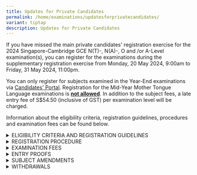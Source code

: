 ```yaml
---
title: Updates for Private Candidates
permalink: /home/examinations/updatesforprivatecandidates/
variant: tiptap
description: Updates for Private Candidates
---
```

<p>If you have missed the main private candidates' registration exercise
for the 2024 Singapore-Cambridge GCE N(T)-, N(A)-, O and /or A-Level examination(s),
you can register for the examinations during the supplementary registration
exercise from Monday, 20 May 2024, 9:00am to Friday, 31 May 2024, 11:00pm.</p>
<p>You can only register for subjects examined in the Year-End examinations
via&nbsp;<a href="https://myexams.seab.gov.sg/auth/login" rel="noopener noreferrer nofollow" target="_blank"><u>Candidates' Portal</u></a>.
Registration for the Mid-Year Mother Tongue Language examinations is <strong><u>not allowed</u></strong>.
In addition to the subject fees, a late entry fee of S$54.50 (inclusive
of GST) per examination level will be charged.</p>
<p>Information about the eligibility criteria, registration guidelines, procedures
and examination fees can be found below.</p>
<div data-type="detailGroup" class="isomer-accordion isomer-accordion-white">
<details class="isomer-details">
<summary>ELIGIBILITY CRITERIA AND REGISTRATION GUIDELINES</summary>
<div data-type="detailsContent" class="isomer-details-content">
<p>The minimum age requirements and maximum number of subjects allowed for
each examination level are indicated below:</p>
<table style="minWidth: 75px">
<colgroup>
<col>
<col>
<col>
</colgroup>
<tbody>
<tr>
<th rowspan="1" colspan="1">
<p>Examination Level</p>
</th>
<th rowspan="1" colspan="1">
<p>Minimum Age Required as at 1<sup>st</sup>&nbsp;January of the examination
year</p>
</th>
<th rowspan="1" colspan="1">
<p>Maximum Number of Subjects Allowed</p>
</th>
</tr>
<tr>
<td rowspan="1" colspan="1">
<p>GCE N(A)- and N(T)- Level</p>
</td>
<td rowspan="1" colspan="1">
<p>15</p>
</td>
<td rowspan="1" colspan="1">
<p>8</p>
</td>
</tr>
<tr>
<td rowspan="1" colspan="1">
<p>GCE O-Level</p>
</td>
<td rowspan="1" colspan="1">
<p>15</p>
</td>
<td rowspan="1" colspan="1">
<p>9</p>
</td>
</tr>
<tr>
<td rowspan="1" colspan="1">
<p>GCE A-Level</p>
</td>
<td rowspan="1" colspan="1">
<p>17</p>
</td>
<td rowspan="1" colspan="1">
<ul data-tight="true" class="tight">
<li>
<p>5 H1 subjects and 3 H2 subjects; or</p>
</li>
<li>
<p>3 H1 subjects and 4 H2 subjects</p>
</li>
</ul>
</td>
</tr>
</tbody>
</table>
<p>Please note the following guidelines:</p>
<ul data-tight="true" class="tight">
<li>
<p>You cannot register as a private candidate if you are currently studying
in Government/ Government-Aided/ Independent/ Specialised schools. For
school candidates who wish to register for additional subjects, please
seek your school's consent to register those subjects on your behalf.
<br>
</p>
</li>
<li>
<p>You are allowed to register for more than one GCE-Level examination (e.g.
GCE O-Level and A-Level) <strong><u>but you cannot</u></strong> register
for the GCE-Level examinations and admission tests i.e. Admissions Exercise
for International Students (AEIS) and School Placement Exercise for Returning
Singaporeans&nbsp;– Secondary (SPERS-Sec) in the same examination year.
<br>
</p>
</li>
<li>
<p>There are no pre-requisite criteria to register for most subjects in the
national examinations. You should refer to the specific eligibility criteria
for individual subjects in the <a href="https://t797-p242-blue-admin.prd.cwp2.sg/docs/default-source/privateexaminstructions/2024_registration_information_for_private_candidates_final.pdf" rel="noopener noreferrer nofollow" target="_blank"><u>Registration Information e-booklet</u></a>.
<br>
</p>
</li>
<li>
<p>You must read the following documents before you register for the examinations:</p>
</li>
</ul>
<ol data-tight="true" class="tight">
<li>
<p><a href="https://t797-p242-blue-admin.prd.cwp2.sg/docs/default-source/privateexaminstructions/2024_registration_information_for_private_candidates_final.pdf" rel="noopener noreferrer nofollow" target="_blank"><u>Registration Information e-booklet</u></a> containing
information on the subjects / papers and the examination fees
<br>
</p>
</li>
<li>
<p><a href="https://www.seab.gov.sg/docs/default-source/exam-rules-and-regulations/2024-gce-no-exams-rules_regulations_finalf7bad7fd-27ad-4b48-a1e8-b91f3e4bb81f.pdf" rel="noopener noreferrer nofollow" target="_blank"><u>Examination Rules and Regulations for GCE N(A)-, N(T)-Level and O-Level candidates</u></a>&nbsp;or
<a href="https://www.seab.gov.sg/docs/default-source/exam-rules-and-regulations/2024-gce-a-exams-rules_regulations_final9c910ed2-13d3-4a6a-954f-dea07ea511ac.pdf" rel="noopener noreferrer nofollow" target="_blank"><u>Examination Rules and Regulations for GCE A-Level candidates<br></u>
</a>
</p>
</li>
<li>
<p><a href="https://www.seab.gov.sg/docs/default-source/privateexaminstructions/guide_on_exam_registration.pdf?sfvrsn=e6078c14_6" rel="noopener noreferrer nofollow" target="_blank"><u>Candidates Portal guide on examination registration</u></a>
</p>
</li>
</ol>
</div>
</details>
<details class="isomer-details">
<summary>REGISTRATION PROCEDURE</summary>
<div data-type="detailsContent" class="isomer-details-content">
<h4><strong>For Singpass holders</strong></h4>
<p>If you are eligible for Singpass, you <strong><u>must</u> </strong>register
for the examination with your Singpass credentials in SEAB’s Candidates
Portal.</p>
<p>You may refer to the Candidates Portal's <a href="https://www.seab.gov.sg/docs/default-source/privateexaminstructions/guide_for_singpass_users.pdf" rel="noopener noreferrer nofollow" target="_blank"><u>guide for Singpass users</u></a> for
the steps to register for the examinations.</p>
<p>Please visit the&nbsp;<a href="https://www.singpass.gov.sg/home/ui/login" rel="noopener noreferrer nofollow" target="_blank"><u>Singpass website</u></a>&nbsp;for
details on how to register or activate your Singpass account.</p>
<h4><strong>For non-Singpass holders</strong></h4>
<p>If you are not eligible for Singpass, please create an account in <a href="https://myexams.seab.gov.sg/auth/login" rel="noopener noreferrer nofollow" target="_blank"><u>Candidates Portal</u></a>.</p>
<p>You may refer to the Candidates Portal <a href="https://www.seab.gov.sg/docs/default-source/privateexaminstructions/guide_for_non-singpass_users.pdf" rel="noopener noreferrer nofollow" target="_blank"><u>guide for non-Singpass users</u></a> for
the steps to create an account and register for the examinations.</p>
</div>
</details>
<details class="isomer-details">
<summary>EXAMINATION FEES</summary>
<div data-type="detailsContent" class="isomer-details-content">
<h4><strong>Fees payable</strong></h4>
<p>The registration and examination fees for each year’s subjects can be
found in the respective year’s Registration Information e-booklet. All
fees are inclusive of GST at the prevailing rate.</p>
<p>The examination fees are dependent on the subjects you are registering
for and your citizenship status at the point of registration. There will
be no refund of your examination fees if you have changed your citizenship
status after you have submitted your registration.</p>
<p>Please ensure that you have provided the correct citizenship status during
your registration.</p>
<h4><strong>Mode of payment</strong></h4>
<p>You can pay your examination fees via a credit/debit card or PayNow in
the <a href="https://myexams.seab.gov.sg/auth/login" rel="noopener noreferrer nofollow" target="_blank"><u>Candidates Portal</u></a> by
the registration deadline of <strong>Friday, 31 May 2024, 11:00pm</strong>. <strong>You will not be registered for the examinations if you did not make payment by the deadline or if your payment is not successful.</strong>
</p>
<p><strong>Funds in your Edusave account and Post-Secondary Education Account (PSEA) cannot be used to pay for your examination fees.</strong>
</p>
</div>
</details>
<details class="isomer-details">
<summary>ENTRY PROOFS</summary>
<div data-type="detailsContent" class="isomer-details-content">
<h4><strong>Entry Proofs for Mid-Year and Year-End Examinations</strong></h4>
<p>The dates of release of the GCE-Level entry proofs (EPs) are found in
the <a href="https://www.seab.gov.sg/home/examinations/important-dates-for-candidates" rel="noopener noreferrer nofollow" target="_blank"><u>important dates for candidates</u></a>.</p>
<p>You will be posted to different examination centres for the different
Mode of Assessment (MOA) examinations i.e. Oral, Science Practical, Written
examinations. As such, it is important to check your Entry Proof before
the examinations.</p>
<p>You may refer to the Candidates Portal's&nbsp;<a href="https://www.seab.gov.sg/docs/default-source/privateexaminstructions/guide_on_exam_registration.pdf" rel="noopener noreferrer nofollow" target="_blank"><u>guide on examination registration</u></a> for
the steps to retrieve your EPs from the system.</p>
<p>You are required to bring a hardcopy EP for your examinations, as it will
be used for attendance verification.</p>
<h4><strong>Science Practical Notifications</strong></h4>
<p>Details regarding your assigned examination centres and reporting times
for your Science practical examinations will be found in the Science practical
notifications.</p>
<p>These notifications are available for download from Candidates Portal,
7 days before each of your Science practical examinations. You will receive
an email notification. Please ensure that your email address is valid.</p>
<p>Please contact SEAB if you have not received the notifications by the
above-mentioned timeline.</p>
</div>
</details>
<details class="isomer-details">
<summary>SUBJECT AMENDMENTS</summary>
<div data-type="detailsContent" class="isomer-details-content">
<p>All amendments of Year-End subjects must be made through <a href="https://myexams.seab.gov.sg/auth/login" rel="noopener noreferrer nofollow" target="_blank"><u>Candidates Portal</u></a> by&nbsp;<strong>Friday,&nbsp;21 June 2024, 11:00pm</strong>.
We do not accept amendment requests via email or call.</p>
<p>No additional fees for amendments will be levied if:</p>
<ul data-tight="true" class="tight">
<li>
<p>you have <strong><u>not paid</u></strong> your examination fees online;
and</p>
</li>
<li>
<p>the amendments are made <strong><u>before</u></strong> the end of the registration
period.</p>
</li>
</ul>
<p>If you would like to amend your registered Year-End subjects after payment
has been made or after the registration deadline of <strong>Friday, 31 May 2024, 11:00pm</strong>,
you will need to pay an&nbsp;amendment fee of $21.80 (inclusive of GST)&nbsp;per
amendment request, in addition to the fee for each of your added subjects.
The fees for the added subjects are inclusive of GST.</p>
<p>You will receive a refund of the fees for any Year-End subjects that you
have removed if your request is submitted by 21 June 2024.</p>
<p>If you have any enquiries, you can write to us through this <a href="https://form.gov.sg/5dc02f345f93b5001904159d" rel="noopener noreferrer nofollow" target="_blank"><u>form</u></a>.</p>
</div>
</details>
<details class="isomer-details">
<summary>WITHDRAWALS</summary>
<div data-type="detailsContent" class="isomer-details-content">
<p>All applications for withdrawals must be made through <a href="https://myexams.seab.gov.sg/auth/login" rel="noopener noreferrer nofollow" target="_blank"><u>Candidates Portal</u></a> by <strong>2 September 2024, 11:00pm</strong>.
Withdrawal requests made after&nbsp;<strong>2 September 2024, 11:00pm</strong>&nbsp;will
not be considered and candidates will receive absent grade(s) for the subjects
they did not sit for.</p>
<h4><strong><u>Withdrawal with refund of the subject fees</u></strong></h4>
<p>a) A 50% refund of the subject fee(s) paid may be provided if your withdrawal
request is submitted to SEAB by&nbsp;<strong>21 June 2024, 11:00pm </strong>and
you have not sat for any component of the registered subjects that you
are withdrawing from. Refunds are not provided for withdrawal requests
made after <strong>21 June 2024, 11:00pm</strong>.</p>
<p>b) For candidates who have been admitted to a tertiary institution and
wish to withdraw your registration, a 100% refund of the subject fee(s)
paid may be provided if your withdrawal request is submitted through the&nbsp;
<a href="https://myexams.seab.gov.sg/auth/login" rel="noopener noreferrer nofollow" target="_blank"><u>Candidates Portal</u>
</a>with the supporting documents confirming your tertiary admission, by&nbsp;<strong>21 June 2024, 11:00pm</strong>.&nbsp;</p>
<p>You will receive your refund approximately one month after your withdrawal
request has been approved by SEAB. Please note that any late registration
fee and subject amendment fees are non-refundable.</p>
</div>
</details>
</div>
<p></p>